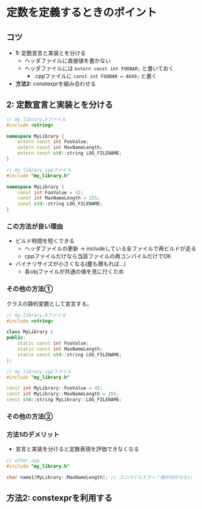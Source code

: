 # 定数を定義するときのポイント

## コツ

* **1:** 定数宣言と実装とを分ける
    * ヘッダファイルに直接値を書かない
    * ヘッダファイルには `extern const int FOOBAR;` と書いておく
        * .cppファイルに `const int FOOBAR = 4649;` と書く
* **方法2:** constexprを組み合わせる

## 2: 定数宣言と実装とを分ける

```cpp
// my_library.hファイル
#include <string>

namespace MyLibrary {
    extern const int FooValue;
    extern const int MaxNameLength;
    extern const std::string LOG_FILENAME;
}

// my_library.cppファイル
#include "my_library.h"

namespace MyLibrary {
    const int FooValue = 42;
    const int MaxNameLength = 255;
    const std::string LOG_FILENAME;
}
```

### この方法が良い理由

* ビルド時間を短くできる
    * ヘッダファイルの更新 → includeしている全ファイルで再ビルドが走る
    * cppファイルだけなら当該ファイルの再コンパイルだけでOK
* バイナリサイズが小さくなる(塵も積もれば…)
    * 各objファイルが共通の値を見に行くため

### その他の方法①

クラスの静的変数として宣言する。

```cpp
// my_library.hファイル
#include <string>

class MyLibrary {
public:
    static const int FooValue;
    static const int MaxNameLength;
    static const std::string LOG_FILENAME;
};

// my_library.cppファイル
#include "my_library.h"

const int MyLibrary::FooValue = 42;
const int MyLibrary::MaxNameLength = 255;
const std::string MyLibrary::LOG_FILENAME;
```

### その他の方法②


### 方法1のデメリット

* 宣言と実装を分けると定数表現を評価できなくなる

```cpp
// other.cpp
#include "my_library.h"

char name1[MyLibrary::MaxNameLength]; // コンパイルエラー！値が分からない
```

## 方法2: constexprを利用する

